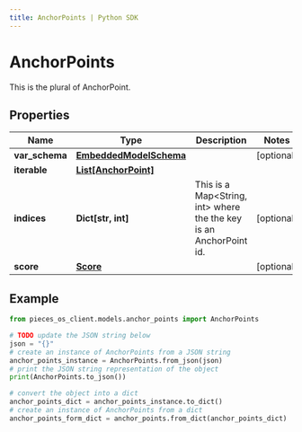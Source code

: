 ```yaml
---
title: AnchorPoints | Python SDK
---
```


# AnchorPoints

This is the plural of AnchorPoint.

## Properties

Name | Type | Description | Notes
------------ | ------------- | ------------- | -------------
**var_schema** | [**EmbeddedModelSchema**](EmbeddedModelSchema) |  | [optional] 
**iterable** | [**List[AnchorPoint]**](AnchorPoint) |  | 
**indices** | **Dict[str, int]** | This is a Map&lt;String, int&gt; where the the key is an AnchorPoint id. | [optional] 
**score** | [**Score**](Score) |  | [optional] 

## Example

```python
from pieces_os_client.models.anchor_points import AnchorPoints

# TODO update the JSON string below
json = "{}"
# create an instance of AnchorPoints from a JSON string
anchor_points_instance = AnchorPoints.from_json(json)
# print the JSON string representation of the object
print(AnchorPoints.to_json())

# convert the object into a dict
anchor_points_dict = anchor_points_instance.to_dict()
# create an instance of AnchorPoints from a dict
anchor_points_form_dict = anchor_points.from_dict(anchor_points_dict)
```


